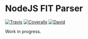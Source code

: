 # NodeJS FIT Parser

[![Travis](https://img.shields.io/travis/silentroach/fit-parser.svg?style=flat-square&label=travis)](https://travis-ci.org/silentroach/fit-parser)
[![Coveralls](https://img.shields.io/coveralls/silentroach/fit-parser.svg?style=flat-square&label=coverage)](https://coveralls.io/r/silentroach/fit-parser)
[![David](https://img.shields.io/david/dev/silentroach/fit-parser.svg?style=flat-square&label=deps)](https://david-dm.org/silentroach/fit-parser#info=devDependencies)

Work in progress.
